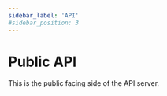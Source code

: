 ```yaml
---
sidebar_label: 'API'
#sidebar_position: 3
---
```


# Public API

This is the public facing side of the API server.
